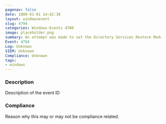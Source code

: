 ```yaml
---
pagenav: false
date: 1800-01-01 14:42:38
layout: windowsevent
slug: 4794
categories: Windows-Events 4700
image: placeholder.png
summary: An attempt was made to set the Directory Services Restore Mode administrator password
Event: 4794
Log: Unknown
SIEM: Unknown
Compliance: Unknown
tags:
- windows
---
```


### Description

Description of the event ID

### Compliance

Reason why this may or may not be compliance related.
